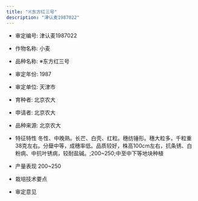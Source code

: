 ```yaml
---
title: "※东方红三号"
description: "津认麦1987022"
---
```

* 审定编号:  津认麦1987022

*  作物名称:  小麦

*  品种名称:  ※东方红三号

*  审定年份:  1987

*  审定单位:  天津市

* 育种者:  北京农大

*  申请者:  北京农大

*  品种来源:  北京农大

*  特征特性
冬性、中晚熟。长芒、白壳、红粒。穗纺锤形。穗大粒多，千粒重38克左右。分蘖中等，成穗率低。品质较好，株高100cm左右，抗条锈、白粉病、中抗叶锈病，较耐盐碱。;200~250;中至中下等地块种植

*  产量表现
200~250

*  栽培技术要点


*  审定意见

